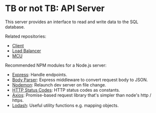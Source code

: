 # TB or not TB: API Server

This server provides an interface to read and write data to the SQL database.

Related repositories:
* [Client](https://github.com/inglec/tb-or-not-tb-client)
* [Load Balancer](https://github.com/inglec/tb-or-not-tb-load-balancer)
* [MCU](https://github.com/inglec/tb-or-not-tb-mcu)

Recommended NPM modules for a Node.js server:
* [Express](https://www.npmjs.com/package/express): Handle endpoints.
* [Body Parser](https://www.npmjs.com/package/body-parser): Express middleware to convert request body to JSON.
* [Nodemon](https://www.npmjs.com/package/nodemon): Relaunch dev server on file change.
* [HTTP Status Codes](https://www.npmjs.com/package/http-status-codes): HTTP status codes as constants.
* [Axios](https://www.npmjs.com/package/axios): Promise-based request library that's simpler than node's http / https.
* [Lodash](https://www.npmjs.com/package/lodash): Useful utility functions e.g. mapping objects.
